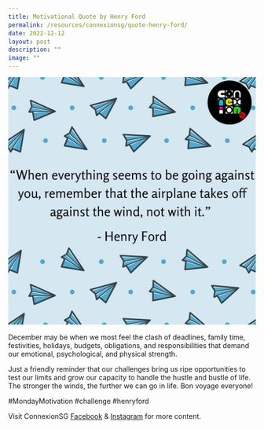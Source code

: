 ```yaml
---
title: Motivational Quote by Henry Ford
permalink: /resources/connexionsg/quote-henry-ford/
date: 2022-12-12
layout: post
description: ""
image: ""
---
```

![](/images/connexionsg/2023/319666061_1306501076839360_9060365157341024028_n.jpg)


December may be when we most feel the clash of deadlines, family time, festivities, holidays, budgets, obligations, and responsibilities that demand our emotional, psychological, and physical strength.

Just a friendly reminder that our challenges bring us ripe opportunities to test our limits and grow our capacity to handle the hustle and bustle of life. The stronger the winds, the further we can go in life. Bon voyage everyone!

#MondayMotivation #challenge #henryford

Visit ConnexionSG [Facebook](https://www.facebook.com/ConnexionSG) & [Instagram](https://www.instagram.com/connexionsg/) for more content.